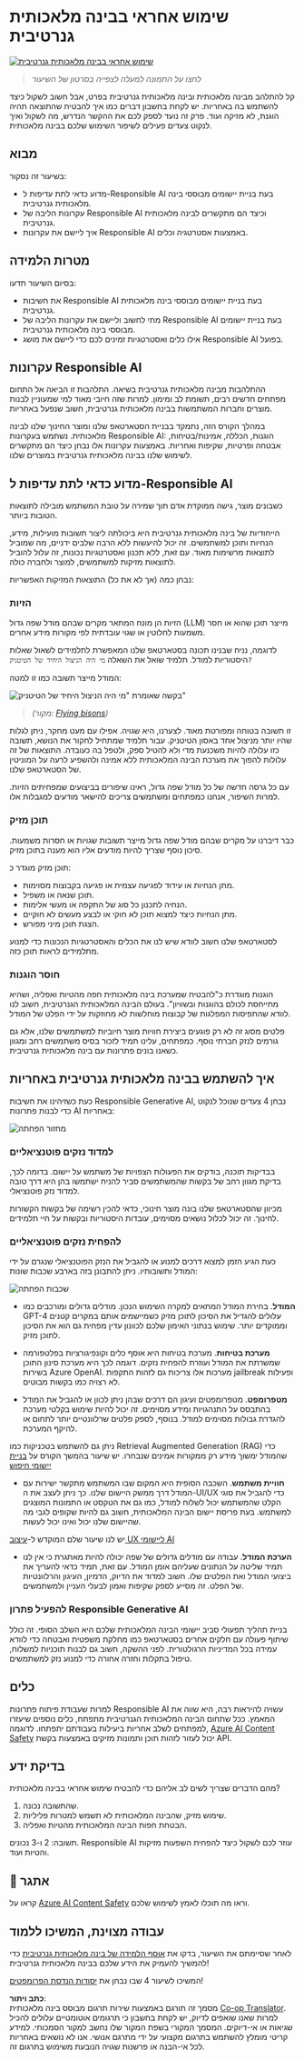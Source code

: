 <!--
CO_OP_TRANSLATOR_METADATA:
{
  "original_hash": "7f8f4c11f8c1cb6e1794442dead414ea",
  "translation_date": "2025-07-09T08:59:17+00:00",
  "source_file": "03-using-generative-ai-responsibly/README.md",
  "language_code": "he"
}
-->
# שימוש אחראי בבינה מלאכותית גנרטיבית

[![שימוש אחראי בבינה מלאכותית גנרטיבית](../../../translated_images/03-lesson-banner.1ed56067a452d97709d51f6cc8b6953918b2287132f4909ade2008c936cd4af9.he.png)](https://aka.ms/gen-ai-lesson3-gh?WT.mc_id=academic-105485-koreyst)

> _לחצו על התמונה למעלה לצפייה בסרטון של השיעור_

קל להתלהב מבינה מלאכותית ובינה מלאכותית גנרטיבית בפרט, אבל חשוב לשקול כיצד להשתמש בה באחריות. יש לקחת בחשבון דברים כמו איך להבטיח שהתוצאה תהיה הוגנת, לא מזיקה ועוד. פרק זה נועד לספק לכם את ההקשר הנדרש, מה לשקול ואיך לנקוט צעדים פעילים לשיפור השימוש שלכם בבינה מלאכותית.

## מבוא

בשיעור זה נסקור:

- מדוע כדאי לתת עדיפות ל-Responsible AI בעת בניית יישומים מבוססי בינה מלאכותית גנרטיבית.
- עקרונות הליבה של Responsible AI וכיצד הם מתקשרים לבינה מלאכותית גנרטיבית.
- איך ליישם את עקרונות Responsible AI באמצעות אסטרטגיה וכלים.

## מטרות הלמידה

בסיום השיעור תדעו:

- את חשיבות Responsible AI בעת בניית יישומים מבוססי בינה מלאכותית גנרטיבית.
- מתי לחשוב וליישם את עקרונות הליבה של Responsible AI בעת בניית יישומים מבוססי בינה מלאכותית גנרטיבית.
- אילו כלים ואסטרטגיות זמינים לכם כדי ליישם את מושג Responsible AI בפועל.

## עקרונות Responsible AI

ההתלהבות מבינה מלאכותית גנרטיבית בשיאה. התלהבות זו הביאה אל התחום מפתחים חדשים רבים, תשומת לב ומימון. למרות שזה חיובי מאוד למי שמעוניין לבנות מוצרים וחברות המשתמשות בבינה מלאכותית גנרטיבית, חשוב שנפעל באחריות.

במהלך הקורס הזה, נתמקד בבניית הסטארטאפ שלנו ומוצר החינוך שלנו לבינה מלאכותית. נשתמש בעקרונות Responsible AI: הוגנות, הכללה, אמינות/בטיחות, אבטחה ופרטיות, שקיפות ואחריות. באמצעות עקרונות אלו נבחן כיצד הם מתקשרים לשימוש שלנו בבינה מלאכותית גנרטיבית במוצרים שלנו.

## מדוע כדאי לתת עדיפות ל-Responsible AI

כשבונים מוצר, גישה ממוקדת אדם תוך שמירה על טובת המשתמש מובילה לתוצאות הטובות ביותר.

הייחודיות של בינה מלאכותית גנרטיבית היא ביכולתה ליצור תשובות מועילות, מידע, הנחיות ותוכן למשתמשים. זה יכול להיעשות ללא הרבה שלבים ידניים, מה שמוביל לתוצאות מרשימות מאוד. עם זאת, ללא תכנון ואסטרטגיות נכונות, זה עלול להוביל לתוצאות מזיקות למשתמשים, למוצר ולחברה כולה.

נבחן כמה (אך לא את כל) התוצאות המזיקות האפשריות:

### הזיות

הזיות הן מונח המתאר מקרים שבהם מודל שפה גדול (LLM) מייצר תוכן שהוא או חסר משמעות לחלוטין או שגוי עובדתית לפי מקורות מידע אחרים.

לדוגמה, נניח שבנינו תכונה בסטארטאפ שלנו המאפשרת לתלמידים לשאול שאלות היסטוריות למודל. תלמיד שואל את השאלה `מי היה הניצול היחיד של הטיטניק?`

המודל מייצר תשובה כמו זו למטה:

![בקשה שאומרת "מי היה הניצול היחיד של הטיטניק"](../../../03-using-generative-ai-responsibly/images/ChatGPT-titanic-survivor-prompt.webp)

> _(מקור: [Flying bisons](https://flyingbisons.com?WT.mc_id=academic-105485-koreyst))_

זו תשובה בטוחה ומפורטת מאוד. לצערנו, היא שגויה. אפילו עם מעט מחקר, ניתן לגלות שהיו יותר מניצול אחד באסון הטיטניק. עבור תלמיד שמתחיל לחקור את הנושא, תשובה כזו עלולה להיות משכנעת מדי ולא להטיל ספק, ולטפל בה כעובדה. התוצאות של זה עלולות להפוך את מערכת הבינה המלאכותית ללא אמינה ולהשפיע לרעה על המוניטין של הסטארטאפ שלנו.

עם כל גרסה חדשה של כל מודל שפה גדול, ראינו שיפורים בביצועים שמפחיתים הזיות. למרות השיפור, אנחנו כמפתחים ומשתמשים צריכים להישאר מודעים למגבלות אלו.

### תוכן מזיק

כבר דיברנו על מקרים שבהם מודל שפה גדול מייצר תשובות שגויות או חסרות משמעות. סיכון נוסף שצריך להיות מודעים אליו הוא מענה בתוכן מזיק.

תוכן מזיק מוגדר כ:

- מתן הנחיות או עידוד לפגיעה עצמית או פגיעה בקבוצות מסוימות.
- תוכן שנאה או משפיל.
- הנחיה לתכנון כל סוג של התקפה או מעשי אלימות.
- מתן הנחיות כיצד למצוא תוכן לא חוקי או לבצע מעשים לא חוקיים.
- הצגת תוכן מיני מפורש.

לסטארטאפ שלנו חשוב לוודא שיש לנו את הכלים והאסטרטגיות הנכונות כדי למנוע מתלמידים לראות תוכן כזה.

### חוסר הוגנות

הוגנות מוגדרת כ"להבטיח שמערכת בינה מלאכותית חפה מהטיות ואפליה, ושהיא מתייחסת לכולם בהוגנות ובשוויון". בעולם הבינה המלאכותית הגנרטיבית, חשוב לנו לוודא שהתפיסות המפלגות של קבוצות מוחלשות לא מחוזקות על ידי הפלט של המודל.

פלטים מסוג זה לא רק פוגעים ביצירת חוויות מוצר חיוביות למשתמשים שלנו, אלא גם גורמים לנזק חברתי נוסף. כמפתחים, עלינו תמיד לזכור בסיס משתמשים רחב ומגוון כשאנו בונים פתרונות עם בינה מלאכותית גנרטיבית.

## איך להשתמש בבינה מלאכותית גנרטיבית באחריות

כעת כשזיהינו את חשיבות Responsible Generative AI, נבחן 4 צעדים שנוכל לנקוט כדי לבנות פתרונות AI באחריות:

![מחזור הפחתה](../../../translated_images/mitigate-cycle.babcd5a5658e1775d5f2cb47f2ff305cca090400a72d98d0f9e57e9db5637c72.he.png)

### למדוד נזקים פוטנציאליים

בבדיקות תוכנה, בודקים את הפעולות הצפויות של משתמש על יישום. בדומה לכך, בדיקת מגוון רחב של בקשות שהמשתמשים סביר להניח ישתמשו בהן היא דרך טובה למדוד נזק פוטנציאלי.

מכיוון שהסטארטאפ שלנו בונה מוצר חינוכי, כדאי להכין רשימה של בקשות הקשורות לחינוך. זה יכול לכלול נושאים מסוימים, עובדות היסטוריות ובקשות על חיי תלמידים.

### להפחית נזקים פוטנציאליים

כעת הגיע הזמן למצוא דרכים למנוע או להגביל את הנזק הפוטנציאלי שנגרם על ידי המודל ותשובותיו. ניתן להתבונן בזה בארבע שכבות שונות:

![שכבות הפחתה](../../../translated_images/mitigation-layers.377215120b9a1159a8c3982c6bbcf41b6adf8c8fa04ce35cbaeeb13b4979cdfc.he.png)

- **המודל**. בחירת המודל המתאים למקרה השימוש הנכון. מודלים גדולים ומורכבים כמו GPT-4 עלולים להגדיל את הסיכון לתוכן מזיק כשמיישמים אותם במקרים קטנים וממוקדים יותר. שימוש בנתוני האימון שלכם לכוונון עדין מפחית גם הוא את הסיכון לתוכן מזיק.

- **מערכת בטיחות**. מערכת בטיחות היא אוסף כלים וקונפיגורציות בפלטפורמה שמשרתת את המודל ועוזרת להפחית נזקים. דוגמה לכך היא מערכת סינון התוכן בשירות Azure OpenAI. מערכות אלו צריכות גם לזהות התקפות jailbreak ופעילות לא רצויה כמו בקשות מבוטים.

- **מטפרומפט**. מטפרומפטים ועיגון הם דרכים שבהן ניתן לכוון או להגביל את המודל בהתבסס על התנהגויות ומידע מסוימים. זה יכול להיות שימוש בקלטי מערכת להגדרת גבולות מסוימים למודל. בנוסף, לספק פלטים שרלוונטיים יותר לתחום או להיקף המערכת.

ניתן גם להשתמש בטכניקות כמו Retrieval Augmented Generation (RAG) כדי שהמודל ימשוך מידע רק ממקורות אמינים שנבחרו. יש שיעור בהמשך הקורס על [בניית יישומי חיפוש](../08-building-search-applications/README.md?WT.mc_id=academic-105485-koreyst)

- **חוויית משתמש**. השכבה הסופית היא המקום שבו המשתמש מתקשר ישירות עם המודל דרך ממשק היישום שלנו. כך ניתן לעצב את ה-UI/UX כדי להגביל את סוגי הקלט שהמשתמש יכול לשלוח למודל, כמו גם את הטקסט או התמונות המוצגים למשתמש. בעת פריסת יישום הבינה המלאכותית, חשוב גם להיות שקופים לגבי מה שהיישום שלנו יכול ואינו יכול לעשות.

יש לנו שיעור שלם המוקדש ל-[עיצוב UX ליישומי AI](../12-designing-ux-for-ai-applications/README.md?WT.mc_id=academic-105485-koreyst)

- **הערכת המודל**. עבודה עם מודלים גדולים של שפה יכולה להיות מאתגרת כי אין לנו תמיד שליטה על הנתונים שעליהם אומן המודל. עם זאת, תמיד כדאי להעריך את ביצועי המודל ואת הפלטים שלו. חשוב למדוד את הדיוק, הדמיון, העיגון והרלוונטיות של הפלט. זה מסייע לספק שקיפות ואמון לבעלי העניין ולמשתמשים.

### להפעיל פתרון Responsible Generative AI

בניית תהליך תפעולי סביב יישומי הבינה המלאכותית שלכם היא השלב הסופי. זה כולל שיתוף פעולה עם חלקים אחרים בסטארטאפ כמו מחלקת משפטית ואבטחה כדי לוודא עמידה בכל המדיניות הרגולטורית. לפני ההשקה, חשוב גם לבנות תוכניות למשלוח, טיפול בתקלות וחזרה אחורה כדי למנוע נזק למשתמשים.

## כלים

למרות שעבודת פיתוח פתרונות Responsible AI עשויה להיראות רבה, היא שווה את המאמץ. ככל שתחום הבינה המלאכותית הגנרטיבית מתפתח, כלים נוספים שיעזרו למפתחים לשלב אחריות ביעילות בעבודתם יתפתחו. לדוגמה, [Azure AI Content Safety](https://learn.microsoft.com/azure/ai-services/content-safety/overview?WT.mc_id=academic-105485-koreyst) יכול לעזור לזהות תוכן ותמונות מזיקים באמצעות בקשת API.

## בדיקת ידע

מהם הדברים שצריך לשים לב אליהם כדי להבטיח שימוש אחראי בבינה מלאכותית?

1. שהתשובה נכונה.
1. שימוש מזיק, שהבינה המלאכותית לא תשמש למטרות פליליות.
1. הבטחת חפות הבינה המלאכותית מהטיות ואפליה.

תשובה: 2 ו-3 נכונים. Responsible AI עוזר לכם לשקול כיצד להפחית השפעות מזיקות והטיות ועוד.

## 🚀 אתגר

קראו על [Azure AI Content Safety](https://learn.microsoft.com/azure/ai-services/content-safety/overview?WT.mc_id=academic-105485-koreyst) וראו מה תוכלו לאמץ לשימוש שלכם.

## עבודה מצוינת, המשיכו ללמוד

לאחר שסיימתם את השיעור, בדקו את [אוסף הלמידה של בינה מלאכותית גנרטיבית](https://aka.ms/genai-collection?WT.mc_id=academic-105485-koreyst) כדי להמשיך להעמיק את הידע שלכם בבינה מלאכותית גנרטיבית!

המשיכו לשיעור 4 שבו נבחן את [יסודות הנדסת הפרומפטים](../04-prompt-engineering-fundamentals/README.md?WT.mc_id=academic-105485-koreyst)!

**כתב ויתור**:  
מסמך זה תורגם באמצעות שירות תרגום מבוסס בינה מלאכותית [Co-op Translator](https://github.com/Azure/co-op-translator). למרות שאנו שואפים לדיוק, יש לקחת בחשבון כי תרגומים אוטומטיים עלולים להכיל שגיאות או אי-דיוקים. המסמך המקורי בשפת המקור שלו נחשב למקור הסמכותי. למידע קריטי מומלץ להשתמש בתרגום מקצועי על ידי מתרגם אנושי. אנו לא נושאים באחריות לכל אי-הבנה או פרשנות שגויה הנובעת משימוש בתרגום זה.